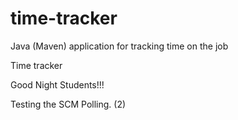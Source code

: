# time-tracker
Java (Maven) application for tracking time on the job

Time tracker

Good Night Students!!!

Testing the SCM Polling. (2)
